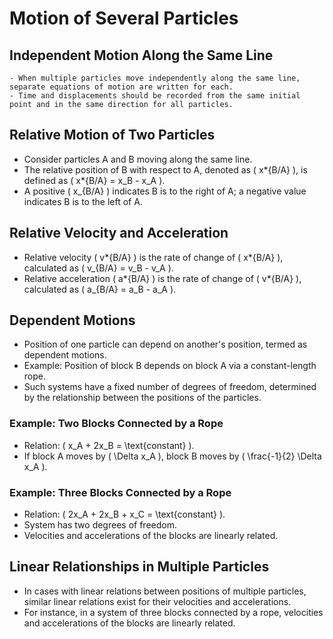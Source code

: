 # Motion of Several Particles

## Independent Motion Along the Same Line

    - When multiple particles move independently along the same line, separate equations of motion are written for each.
    - Time and displacements should be recorded from the same initial point and in the same direction for all particles.

## Relative Motion of Two Particles

- Consider particles A and B moving along the same line.
- The relative position of B with respect to A, denoted as \( x*{B/A} \), is defined as \( x*{B/A} = x_B - x_A \).
- A positive \( x\_{B/A} \) indicates B is to the right of A; a negative value indicates B is to the left of A.

## Relative Velocity and Acceleration

- Relative velocity \( v*{B/A} \) is the rate of change of \( x*{B/A} \), calculated as \( v\_{B/A} = v_B - v_A \).
- Relative acceleration \( a*{B/A} \) is the rate of change of \( v*{B/A} \), calculated as \( a\_{B/A} = a_B - a_A \).

## Dependent Motions

- Position of one particle can depend on another's position, termed as dependent motions.
- Example: Position of block B depends on block A via a constant-length rope.
- Such systems have a fixed number of degrees of freedom, determined by the relationship between the positions of the particles.

### Example: Two Blocks Connected by a Rope

- Relation: \( x_A + 2x_B = \text{constant} \).
- If block A moves by \( \Delta x_A \), block B moves by \( \frac{-1}{2} \Delta x_A \).

### Example: Three Blocks Connected by a Rope

- Relation: \( 2x_A + 2x_B + x_C = \text{constant} \).
- System has two degrees of freedom.
- Velocities and accelerations of the blocks are linearly related.

## Linear Relationships in Multiple Particles

- In cases with linear relations between positions of multiple particles, similar linear relations exist for their velocities and accelerations.
- For instance, in a system of three blocks connected by a rope, velocities and accelerations of the blocks are linearly related.
